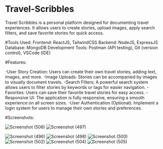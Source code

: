 # Travel-Scribbles
Travel Scribbles is a personal platform designed for documenting travel experiences. It allows users to create stories, upload images, apply search filters, and save favorite stories for quick access.

#Tools Used:
Frontend: ReactJS, TailwindCSS
Backend: NodeJS, ExpressJS
Database: MongoDB
Development Tools: Postman (API testing), Git (version control), VSCode (IDE)

#Features:

-User Story Creation: Users can create their own travel stories, adding text, images, and more.
-Image Uploads: Stories can be accompanied by images to visually document travels.
-Search Filters: A powerful search system allows users to filter stories by keywords or tags for easier navigation.
-Favorites: Users can save their favorite travel stories for easy access.
-Responsive UI: The application is fully responsive, ensuring a smooth experience on all screen sizes.
-User Authentication (Optional): Implement a login system for users to manage their own stories and preferences.

#Screenshots:


![Screenshot (506)](https://github.com/user-attachments/assets/824027c8-2b09-462b-8852-96291b0fb00d)
![Screenshot (497)](https://github.com/user-attachments/assets/d51eb7c5-8a86-49cb-9d61-2c07d5b65f86)

![Screenshot (496)](https://github.com/user-attachments/assets/7e574cc6-ddb7-4d03-9c9f-6cccc8009584)
![Screenshot (498)](https://github.com/user-attachments/assets/42970851-3c2b-4328-95ae-2ad3aa12e5a4)
![Screenshot (500)](https://github.com/user-attachments/assets/31e3e5f6-ed0e-4f99-93e2-93f1e8d5c219)
![Screenshot (502)](https://github.com/user-attachments/assets/ffd08fb8-b72a-47fc-a431-013e155db082)
![Screenshot (504)](https://github.com/user-attachments/assets/9deaeb30-1fa5-4c3f-ae06-0f236960b6fe)
![Screenshot (505)](https://github.com/user-attachments/assets/353e1852-de3c-4814-8441-17ff0220f1a3)
